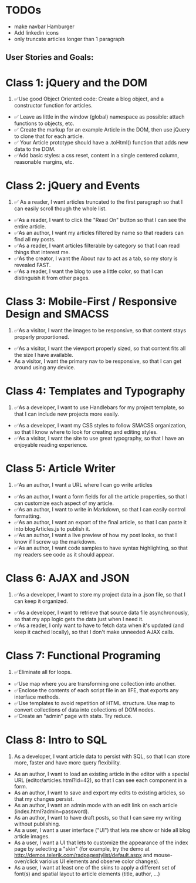 # TODOs
- make navbar Hamburger
- Add linkedin icons
- only truncate articles longer than 1 paragraph

## User Stories and Goals:

# Class 1: jQuery and the DOM
1. ✅Use good Object Oriented code: Create a blog object, and a constructor function for articles.
- ✅ Leave as little in the window (global) namespace as possible: attach functions to objects, etc.
- ✅ Create the markup for an example Article in the DOM, then use jQuery to clone that for each article.
- ✅ Your Article prototype should have a .toHtml() function that adds new data to the DOM.
- ✅Add basic styles: a css reset, content in a single centered column, reasonable margins, etc.

# Class 2: jQuery and Events
1. ✅ As a reader, I want articles truncated to the first paragraph so that I can easily scroll though the whole list.
- ✅As a reader, I want to click the "Read On" button so that I can see the entire article.
- ✅As an author, I want my articles filtered by name so that readers can find all my posts.
- ✅As a reader, I want articles filterable by category so that I can read things that interest me.
- ✅As the creator, I want the About nav to act as a tab, so my story is revealed FAST.
- ✅As a reader, I want the blog to use a little color, so that I can distinguish it from other pages.

# Class 3: Mobile-First / Responsive Design and SMACSS
1. ✅As a visitor, I want the images to be responsive, so that content stays properly proportioned.
- ✅As a visitor, I want the viewport properly sized, so that content fits all the size I have available.
- As a visitor, I want the primary nav to be responsive, so that I can get around using any device.

# Class 4: Templates and Typography
1. ✅As a developer, I want to use Handlebars for my project template, so that I can include new projects more easily.
- ✅As a developer, I want my CSS styles to follow SMACSS organization, so that I know where to look for creating and editing styles.
- ✅As a visitor, I want the site to use great typography, so that I have an enjoyable reading experience.

# Class 5: Article Writer
1. ✅As an author, I want a URL where I can go write articles
- ✅As an author, I want a form fields for all the article properties, so that I can customize each aspect of my article.
- ✅As an author, I want to write in Markdown, so that I can easily control formatting.
- ✅As an author, I want an export of the final article, so that I can paste it into blogArticles.js to publish it.
- ✅As an author, I want a live preview of how my post looks, so that I know if I screw up the markdown.
- ✅As an author, I want code samples to have syntax highlighting, so that my readers see code as it should appear.

# Class 6: AJAX and JSON
1. ✅As a developer, I want to store my project data in a .json file, so that I can keep it organized.
- ✅As a developer, I want to retrieve that source data file asynchronously, so that my app logic gets the data just when I need it.
- ✅As a reader, I only want to have to fetch data when it's updated (and keep it cached locally), so that I don't make unneeded AJAX calls.

# Class 7: Functional Programing
1. ✅Eliminate all for loops.
- ✅Use map where you are transforming one collection into another.
- ✅Enclose the contents of each script file in an IIFE, that exports any interface methods.
- ✅Use templates to avoid repetition of HTML structure. Use map to convert collections of data into collections of DOM nodes.
- ✅Create an "admin" page with stats. Try reduce.

# Class 8: Intro to SQL
1. As a developer, I want article data to persist with SQL, so that I can store more, faster and have more query flexibility.
- As an author, I want to load an existing article in the editor with a special URL (editor/articles.html?id=42), so that I can see each component in a form.
- As an author, I want to save and export my edits to existing articles, so that my changes persist.
- As an author, I want an admin mode with an edit link on each article (index.html?admin=password).
- As an author, I want to have draft posts, so that I can save my writing without publishing.
- As a user, I want a user interface ("UI") that lets me show or hide all blog article images.
- As a user, I want a UI that lets to customize the appearance of the index page by selecting a "skin" (for example, try the demo at http://demos.telerik.com/radpagestylist/default.aspx and mouse-over/click varioius UI elements and observe color changes).
- As a user, I want at least one of the skins to apply a different set of font(s) and spatial layout to article elements (title, author, ...)
